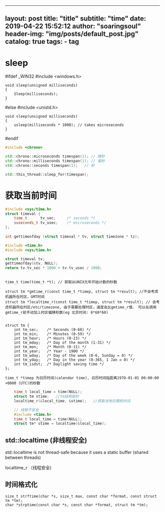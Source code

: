 
---
layout:     post
title:      "title"
subtitle:   "time"
date:       2019-04-22 15:52:12
author:     "soaringsoul"
header-img: "img/posts/default_post.jpg"
catalog: true
tags:
    - tag
---


# sleep


#ifdef _WIN32
    #include <windows.h>
 
    void sleep(unsigned milliseconds)
    {
        Sleep(milliseconds);
    }
#else
    #include <unistd.h>
 
    void sleep(unsigned milliseconds)
    {
        usleep(milliseconds * 1000); // takes microseconds
    }
#endif


```c++
#include <chrono>

std::chrono::microseconds timespan(1); // 微秒
std::chrono::milliseconds timespan(1); // 毫秒
std::chrono::seconds timespan(1);   // 秒

std::this_thread::sleep_for(timespan);
```



# 获取当前时间
```c++
#include <sys/time.h>
struct timeval {
    time_t      tv_sec;     /* seconds */
    suseconds_t tv_usec;    /* microseconds */
};
 
int gettimeofday (struct timeval * tv, struct timezone * tz);
```

```c++
#include <time.h>
#include <sys/time.h>

struct timeval tv;
gettimeofday(&tv, NULL);
return tv.tv_sec * 1000 + tv.tv_usec / 1000;
```

```

time_t time(time_t *t); // 获取从UNIX元年开始计数的秒数

struct tm *gmtime_r(const time_t *timep, struct tm *result); //不会考虑机器所在时区，GMT时间
struct tm *localtime_r(const time_t *timep, struct tm *result); // 会考虑机器所在时区/etc/timezone, 由于需要处理时区，速度会比gmtime_r慢， 可以在调用gmtime_r前手动加上时区偏移秒数(eg 北京时间: 8*60*60)


struct tm {
    int tm_sec;    /* Seconds (0-60) */
    int tm_min;    /* Minutes (0-59) */
    int tm_hour;   /* Hours (0-23) */
    int tm_mday;   /* Day of the month (1-31) */
    int tm_mon;    /* Month (0-11) */
    int tm_year;   /* Year - 1900 */
    int tm_wday;   /* Day of the week (0-6, Sunday = 0) */
    int tm_yday;   /* Day in the year (0-365, 1 Jan = 0) */
    int tm_isdst;  /* Daylight saving time */
};

time_t *timep 为日历时间(calendar time), 日历时间指距离1970-01-01 00:00:00 +0000 (UTC)的秒数
```

```c++
    time_t local_time = time(NULL);
    struct tm stime;   //tm结构指针
    localtime_r(&local_time, &stime);   //获取当地日期和时间
```

```c++
    // 线程不安全
    #include <time.h>
    time_t local_time = time(NULL);
    struct tm* stime = localtime(&local_time);
```


## std::localtime (非线程安全)
std::localtime is not thread-safe because it uses a static buffer (shared between threads)

localtime_r （线程安全)

## 时间格式化
```
size_t strftime(char *s, size_t max, const char *format, const struct tm *tm);
char *strptime(const char *s, const char *format, struct tm *tm);
```